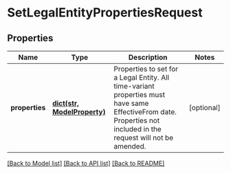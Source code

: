 # SetLegalEntityPropertiesRequest


## Properties
Name | Type | Description | Notes
------------ | ------------- | ------------- | -------------
**properties** | [**dict(str, ModelProperty)**](ModelProperty.md) | Properties to set for a Legal Entity. All time-variant properties must have same EffectiveFrom date. Properties not included in the request will not be amended. | [optional] 

[[Back to Model list]](../README.md#documentation-for-models) [[Back to API list]](../README.md#documentation-for-api-endpoints) [[Back to README]](../README.md)


